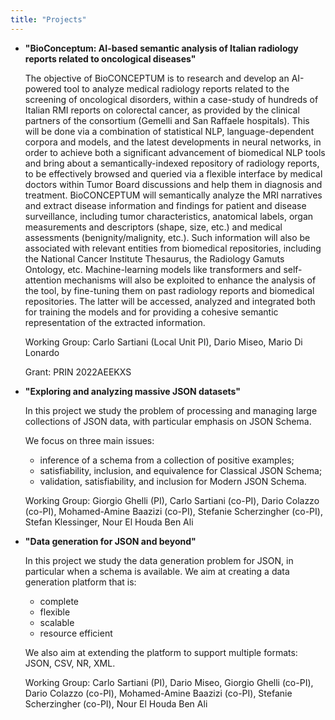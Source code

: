 ```yaml
---
title: "Projects"
---
```


- **"BioConceptum: AI-based semantic analysis of Italian radiology reports related to oncological diseases"** 

	The objective of BioCONCEPTUM is to research and develop an AI-powered tool to analyze medical radiology reports related to the screening of oncological disorders, within a case-study of hundreds of Italian RMI reports on colorectal cancer, as provided by the clinical partners of the consortium (Gemelli and San Raffaele hospitals). This will be done via a combination of statistical NLP, language-dependent corpora and models, and the latest developments in neural networks, in order to achieve both a significant advancement of biomedical NLP tools and bring about a semantically-indexed repository of radiology reports, to be effectively browsed and queried via a flexible interface by medical doctors within Tumor Board discussions and help them in diagnosis and treatment. BioCONCEPTUM will semantically analyze the MRI narratives and extract disease information and findings for patient and disease surveillance, including tumor characteristics, anatomical labels, organ measurements and descriptors (shape, size, etc.) and medical assessments (benignity/malignity, etc.). Such information will also be associated with relevant entities from biomedical repositories, including the National Cancer Institute Thesaurus, the Radiology Gamuts Ontology, etc. Machine-learning models like transformers and self-attention mechanisms will also be exploited to enhance the analysis of the tool, by fine-tuning them on past radiology reports and biomedical repositories. The latter will be accessed, analyzed and integrated both for training the models and for providing a cohesive semantic representation of the extracted information.
	
	Working Group: Carlo Sartiani (Local Unit PI), Dario Miseo, Mario Di Lonardo 
	
	Grant: PRIN 2022AEEKXS

- **"Exploring and analyzing massive  JSON datasets"** 

	In this project we study the problem of processing and managing large collections of JSON data, with particular emphasis on JSON Schema.

	We focus on three main issues:

	- inference of a schema from a collection of positive examples;
	- satisfiability, inclusion, and equivalence for Classical JSON Schema;
 	- validation, satisfiability, and inclusion for Modern JSON Schema.

	Working Group: Giorgio Ghelli (PI), Carlo Sartiani (co-PI), Dario Colazzo (co-PI), Mohamed-Amine Baazizi (co-PI), Stefanie Scherzingher (co-PI), Stefan Klessinger, Nour El Houda Ben Ali

- **"Data generation for JSON and beyond"**

	In this project we study the data generation problem for JSON, in particular when a schema is available.
	We aim at creating a data generation platform that is:
	- complete
	- flexible
	- scalable
	- resource efficient 

	We also aim at extending the platform to support multiple formats: JSON, CSV, NR, XML.

	Working Group: Carlo Sartiani (PI), Dario Miseo, Giorgio Ghelli (co-PI), Dario Colazzo (co-PI), Mohamed-Amine Baazizi (co-PI), Stefanie Scherzingher (co-PI), Nour El Houda Ben Ali
